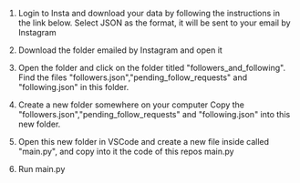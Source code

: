 1. Login to Insta and download your data by following the instructions in the link below. Select JSON as the format, it will be sent to your email by Instagram

2. Download the folder emailed by Instagram and open it

3. Open the folder and click on the folder titled "followers_and_following". Find the files "followers.json","pending_follow_requests" and "following.json" in this folder.

4. Create a new folder somewhere on your computer Copy the "followers.json","pending_follow_requests" and "following.json" into this new folder.

5. Open this new folder in VSCode and create a new file inside called "main.py", and copy into it the code of this repos main.py

6. Run main.py